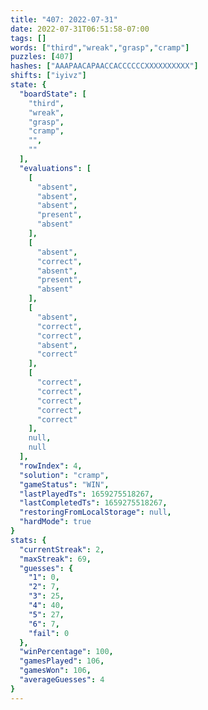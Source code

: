 ```yaml
---
title: "407: 2022-07-31"
date: 2022-07-31T06:51:58-07:00
tags: []
words: ["third","wreak","grasp","cramp"]
puzzles: [407]
hashes: ["AAAPAACAPAACCACCCCCCXXXXXXXXXX"]
shifts: ["iyivz"]
state: {
  "boardState": [
    "third",
    "wreak",
    "grasp",
    "cramp",
    "",
    ""
  ],
  "evaluations": [
    [
      "absent",
      "absent",
      "absent",
      "present",
      "absent"
    ],
    [
      "absent",
      "correct",
      "absent",
      "present",
      "absent"
    ],
    [
      "absent",
      "correct",
      "correct",
      "absent",
      "correct"
    ],
    [
      "correct",
      "correct",
      "correct",
      "correct",
      "correct"
    ],
    null,
    null
  ],
  "rowIndex": 4,
  "solution": "cramp",
  "gameStatus": "WIN",
  "lastPlayedTs": 1659275518267,
  "lastCompletedTs": 1659275518267,
  "restoringFromLocalStorage": null,
  "hardMode": true
}
stats: {
  "currentStreak": 2,
  "maxStreak": 69,
  "guesses": {
    "1": 0,
    "2": 7,
    "3": 25,
    "4": 40,
    "5": 27,
    "6": 7,
    "fail": 0
  },
  "winPercentage": 100,
  "gamesPlayed": 106,
  "gamesWon": 106,
  "averageGuesses": 4
}
---
```


<!-- more -->
